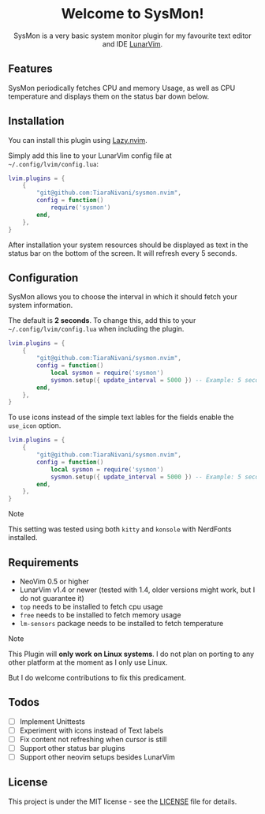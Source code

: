 <h1 align="center">
Welcome to SysMon!
</h1>

<p align="center">
SysMon is a very basic system monitor plugin for my favourite text editor and IDE <a href="github.com/Lunarvim/LunarVim">LunarVim</a>.
</p>

## Features

SysMon periodically fetches CPU and memory Usage, as well as CPU temperature and displays them on the status bar down
below.

## Installation

You can install this plugin using [Lazy.nvim](https://github.com/folke/lazy.nvim).

Simply add this line to your LunarVim config file at `~/.config/lvim/config.lua`:

```Lua
lvim.plugins = {
    {
        "git@github.com:TiaraNivani/sysmon.nvim",
        config = function()
            require('sysmon')
        end,
    },
}
```

After installation your system resources should be displayed as text in the status bar on the bottom of the screen.
It will refresh every 5 seconds.

## Configuration

SysMon allows you to choose the interval in which it should fetch your system information.

The default is **2 seconds**. To change this, add this to your `~/.config/lvim/config.lua` when including the plugin.

```Lua
lvim.plugins = {
    {
        "git@github.com:TiaraNivani/sysmon.nvim",
        config = function()
            local sysmon = require('sysmon')
            sysmon.setup({ update_interval = 5000 }) -- Example: 5 seconds interval. Change this to the value you want.
        end,
    },
}
```

To use icons instead of the simple text lables for the fields enable the `use_icon` option.

```Lua
lvim.plugins = {
    {
        "git@github.com:TiaraNivani/sysmon.nvim",
        config = function()
            local sysmon = require('sysmon')
            sysmon.setup({ update_interval = 5000 }) -- Example: 5 seconds interval. Change this to the value you want.
        end,
    },
}
```

> [!Note]
> This setting was tested using both `kitty` and `konsole` with NerdFonts installed.

## Requirements

- NeoVim 0.5 or higher
- LunarVim v1.4 or newer (tested with 1.4, older versions might work, but I do not guarantee it)
- `top` needs to be installed to fetch cpu usage
- `free` needs to be installed to fetch memory usage
- `lm-sensors` package needs to be installed to fetch temperature

> [!Note]
> This Plugin will **only work on Linux systems**.
> I do not plan on porting to any other platform at the moment as I only use Linux.
>
> But I do welcome contributions to fix this predicament.

## Todos

- [ ] Implement Unittests
- [ ] Experiment with icons instead of Text labels
- [ ] Fix content not refreshing when cursor is still
- [ ] Support other status bar plugins
- [ ] Support other neovim setups besides LunarVim

## License

This project is under the MIT license - see the [LICENSE](./LICENSE) file for details.
